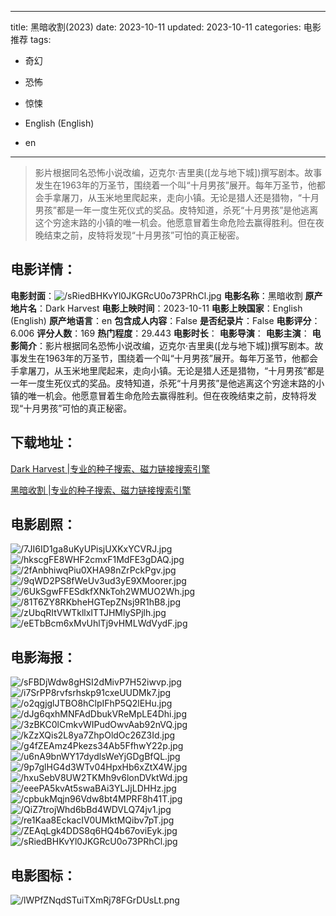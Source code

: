 
---
title: 黑暗收割(2023)
date: 2023-10-11
updated: 2023-10-11
categories: 电影推荐
tags:
- 奇幻
- 恐怖
- 惊悚

- English (English)
- en
---


> 影片根据同名恐怖小说改编，迈克尔·吉里奥([龙与地下城])撰写剧本。故事发生在1963年的万圣节，围绕着一个叫“十月男孩”展开。每年万圣节，他都会手拿屠刀，从玉米地里爬起来，走向小镇。无论是猎人还是猎物，“十月男孩”都是一年一度生死仪式的奖品。皮特知道，杀死“十月男孩”是他逃离这个穷途末路的小镇的唯一机会。他愿意冒着生命危险去赢得胜利。但在夜晚结束之前，皮特将发现“十月男孩”可怕的真正秘密。

## **电影详情**：

**电影封面**：<img src="https://image.tmdb.org/t/p/w200/sRiedBHKvYl0JKGRcU0o73PRhCl.jpg" alt="/sRiedBHKvYl0JKGRcU0o73PRhCl.jpg" title="/sRiedBHKvYl0JKGRcU0o73PRhCl.jpg">
**电影名称**：黑暗收割
**原产地片名**：Dark Harvest
**电影上映时间**：2023-10-11
**电影上映国家**：English (English)
**原产地语言**：en
**包含成人内容**：False
**是否纪录片**：False
**电影评分**：6.006
**评分人数**：169
**热门程度**：29.443
**电影时长**：
**电影导演**：
**电影主演**：
**电影简介**：影片根据同名恐怖小说改编，迈克尔·吉里奥([龙与地下城])撰写剧本。故事发生在1963年的万圣节，围绕着一个叫“十月男孩”展开。每年万圣节，他都会手拿屠刀，从玉米地里爬起来，走向小镇。无论是猎人还是猎物，“十月男孩”都是一年一度生死仪式的奖品。皮特知道，杀死“十月男孩”是他逃离这个穷途末路的小镇的唯一机会。他愿意冒着生命危险去赢得胜利。但在夜晚结束之前，皮特将发现“十月男孩”可怕的真正秘密。

## **下载地址**：
[Dark Harvest |专业的种子搜索、磁力链接搜索引擎](https://movie.amd794.com:2083/?search=Dark%20Harvest&ordering=&mode=match_phrase&page_size=10&page=1)

[黑暗收割 |专业的种子搜索、磁力链接搜索引擎](https://movie.amd794.com:2083/?search=%E9%BB%91%E6%9A%97%E6%94%B6%E5%89%B2&ordering=&mode=match_phrase&page_size=10&page=1)
 

## **电影剧照**：
<img src="https://image.tmdb.org/t/p/original/7JI6ID1ga8uKyUPisjUXKxYCVRJ.jpg" alt="/7JI6ID1ga8uKyUPisjUXKxYCVRJ.jpg" title="/7JI6ID1ga8uKyUPisjUXKxYCVRJ.jpg"><img src="https://image.tmdb.org/t/p/original/hkscgFE8WHF2cmxF1MdFE3gDAQ.jpg" alt="/hkscgFE8WHF2cmxF1MdFE3gDAQ.jpg" title="/hkscgFE8WHF2cmxF1MdFE3gDAQ.jpg"><img src="https://image.tmdb.org/t/p/original/2fAnbhiwqPiu0XHA98nZrPckPgv.jpg" alt="/2fAnbhiwqPiu0XHA98nZrPckPgv.jpg" title="/2fAnbhiwqPiu0XHA98nZrPckPgv.jpg"><img src="https://image.tmdb.org/t/p/original/9qWD2PS8fWeUv3ud3yE9XMoorer.jpg" alt="/9qWD2PS8fWeUv3ud3yE9XMoorer.jpg" title="/9qWD2PS8fWeUv3ud3yE9XMoorer.jpg"><img src="https://image.tmdb.org/t/p/original/6UkSgwFFESdkfXNkToh2WMUO2Wh.jpg" alt="/6UkSgwFFESdkfXNkToh2WMUO2Wh.jpg" title="/6UkSgwFFESdkfXNkToh2WMUO2Wh.jpg"><img src="https://image.tmdb.org/t/p/original/81T6ZY8RKbheHGTepZNsj9R1hB8.jpg" alt="/81T6ZY8RKbheHGTepZNsj9R1hB8.jpg" title="/81T6ZY8RKbheHGTepZNsj9R1hB8.jpg"><img src="https://image.tmdb.org/t/p/original/zUbqRItVWTkllxITTJHMlySPjlh.jpg" alt="/zUbqRItVWTkllxITTJHMlySPjlh.jpg" title="/zUbqRItVWTkllxITTJHMlySPjlh.jpg"><img src="https://image.tmdb.org/t/p/original/eETbBcm6xMvUhlTj9vHMLWdVydF.jpg" alt="/eETbBcm6xMvUhlTj9vHMLWdVydF.jpg" title="/eETbBcm6xMvUhlTj9vHMLWdVydF.jpg">

## **电影海报**：
<img src="https://image.tmdb.org/t/p/original/sFBDjWdw8gHSI2dMivP7H52iwvp.jpg" alt="/sFBDjWdw8gHSI2dMivP7H52iwvp.jpg" title="/sFBDjWdw8gHSI2dMivP7H52iwvp.jpg"><img src="https://image.tmdb.org/t/p/original/i7SrPP8rvfsrhskp91cxeUUDMk7.jpg" alt="/i7SrPP8rvfsrhskp91cxeUUDMk7.jpg" title="/i7SrPP8rvfsrhskp91cxeUUDMk7.jpg"><img src="https://image.tmdb.org/t/p/original/o2qgjglJTBO8hClpIFhP5Q2lEHu.jpg" alt="/o2qgjglJTBO8hClpIFhP5Q2lEHu.jpg" title="/o2qgjglJTBO8hClpIFhP5Q2lEHu.jpg"><img src="https://image.tmdb.org/t/p/original/dJg6qxhMNFAdDbukVReMpLE4Dhi.jpg" alt="/dJg6qxhMNFAdDbukVReMpLE4Dhi.jpg" title="/dJg6qxhMNFAdDbukVReMpLE4Dhi.jpg"><img src="https://image.tmdb.org/t/p/original/3zBKC0lCmkvWIPudOwvAab92nVQ.jpg" alt="/3zBKC0lCmkvWIPudOwvAab92nVQ.jpg" title="/3zBKC0lCmkvWIPudOwvAab92nVQ.jpg"><img src="https://image.tmdb.org/t/p/original/kZzXQis2L8ya7ZhpOldOc26Z3Id.jpg" alt="/kZzXQis2L8ya7ZhpOldOc26Z3Id.jpg" title="/kZzXQis2L8ya7ZhpOldOc26Z3Id.jpg"><img src="https://image.tmdb.org/t/p/original/g4fZEAmz4Pkezs34Ab5FfhwY22p.jpg" alt="/g4fZEAmz4Pkezs34Ab5FfhwY22p.jpg" title="/g4fZEAmz4Pkezs34Ab5FfhwY22p.jpg"><img src="https://image.tmdb.org/t/p/original/u6nA9bnWY17dydlsWeYjGDgBfQL.jpg" alt="/u6nA9bnWY17dydlsWeYjGDgBfQL.jpg" title="/u6nA9bnWY17dydlsWeYjGDgBfQL.jpg"><img src="https://image.tmdb.org/t/p/original/9p7glHG4d3WTv04HpxHb6xZtX4W.jpg" alt="/9p7glHG4d3WTv04HpxHb6xZtX4W.jpg" title="/9p7glHG4d3WTv04HpxHb6xZtX4W.jpg"><img src="https://image.tmdb.org/t/p/original/hxuSebV8UW2TKMh9v6lonDVktWd.jpg" alt="/hxuSebV8UW2TKMh9v6lonDVktWd.jpg" title="/hxuSebV8UW2TKMh9v6lonDVktWd.jpg"><img src="https://image.tmdb.org/t/p/original/eeePA5kvAt5swaBAi3YLJjLDHHz.jpg" alt="/eeePA5kvAt5swaBAi3YLJjLDHHz.jpg" title="/eeePA5kvAt5swaBAi3YLJjLDHHz.jpg"><img src="https://image.tmdb.org/t/p/original/cpbukMqjn96Vdw8bt4MPRF8h41T.jpg" alt="/cpbukMqjn96Vdw8bt4MPRF8h41T.jpg" title="/cpbukMqjn96Vdw8bt4MPRF8h41T.jpg"><img src="https://image.tmdb.org/t/p/original/QiZ7trojWhd6bBd4WDVLQ74jv1.jpg" alt="/QiZ7trojWhd6bBd4WDVLQ74jv1.jpg" title="/QiZ7trojWhd6bBd4WDVLQ74jv1.jpg"><img src="https://image.tmdb.org/t/p/original/re1Kaa8EckacIV0UMktMQibv7pT.jpg" alt="/re1Kaa8EckacIV0UMktMQibv7pT.jpg" title="/re1Kaa8EckacIV0UMktMQibv7pT.jpg"><img src="https://image.tmdb.org/t/p/original/ZEAqLgk4DDS8q6HQ4b67oviEyk.jpg" alt="/ZEAqLgk4DDS8q6HQ4b67oviEyk.jpg" title="/ZEAqLgk4DDS8q6HQ4b67oviEyk.jpg"><img src="https://image.tmdb.org/t/p/original/sRiedBHKvYl0JKGRcU0o73PRhCl.jpg" alt="/sRiedBHKvYl0JKGRcU0o73PRhCl.jpg" title="/sRiedBHKvYl0JKGRcU0o73PRhCl.jpg">

## **电影图标**：
<img src="https://image.tmdb.org/t/p/original/lWPfZNqdSTuiTXmRj78FGrDUsLt.png" alt="/lWPfZNqdSTuiTXmRj78FGrDUsLt.png" title="/lWPfZNqdSTuiTXmRj78FGrDUsLt.png">
